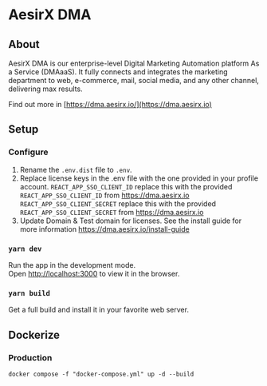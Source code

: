 # AesirX DMA

## About

AesirX DMA is our enterprise-level Digital Marketing Automation platform As a Service (DMAaaS). It fully connects and integrates the marketing department to web, e-commerce, mail, social media, and any other channel, delivering max results.

Find out more in [https://dma.aesirx.io/](https://dma.aesirx.io)

## Setup

### Configure

1. Rename the `.env.dist` file to `.env`.
2. Replace license keys in the .env file with the one provided in your profile account.
    `REACT_APP_SSO_CLIENT_ID` replace this with the provided `REACT_APP_SSO_CLIENT_ID` from https://dma.aesirx.io
    `REACT_APP_SSO_CLIENT_SECRET` replace this with the provided `REACT_APP_SSO_CLIENT_SECRET` from https://dma.aesirx.io
3. Update Domain & Test domain for licenses. See the install guide for more information https://dma.aesirx.io/install-guide

### `yarn dev`

Run the app in the development mode.\
Open [http://localhost:3000](http://localhost:3000) to view it in the browser.

### `yarn build`

Get a full build and install it in your favorite web server.

## Dockerize

### Production
`docker compose -f "docker-compose.yml" up -d --build`
